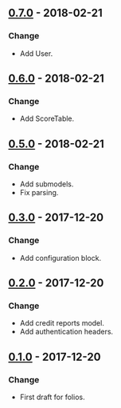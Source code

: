 ## [0.7.0](https://github.com/NebulaFintech/arbol_financiero_ruby/releases/tag/v0.6.0) - 2018-02-21
### Change
- Add User.
## [0.6.0](https://github.com/NebulaFintech/arbol_financiero_ruby/releases/tag/v0.6.0) - 2018-02-21
### Change
- Add ScoreTable.
## [0.5.0](https://github.com/NebulaFintech/arbol_financiero_ruby/releases/tag/v0.5.0) - 2018-02-21
### Change
- Add submodels.
- Fix parsing.
## [0.3.0](https://github.com/NebulaFintech/arbol_financiero_ruby/releases/tag/v0.3.0) - 2017-12-20
### Change
- Add configuration block.
## [0.2.0](https://github.com/NebulaFintech/arbol_financiero_ruby/releases/tag/v0.2.0) - 2017-12-20
### Change
- Add credit reports model.
- Add authentication headers.
## [0.1.0](https://github.com/NebulaFintech/arbol_financiero_ruby/releases/tag/v0.1.0) - 2017-12-20
### Change
- First draft for folios.